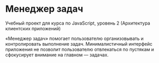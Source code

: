 # Менеджер задач

Учебный проект для курса по JavaScript, уровень 2 (Архитектура клиентских приложений)

«Менеджер задач» помогает пользователю организовывать и контролировать
выполнение задач. Минималистичный интерфейс приложения не позволит
пользователю отвлекаться по пустякам и сфокусирует внимание на главном —
задачах.
